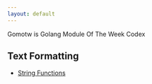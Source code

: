 ```yaml
---
layout: default
---
```


Gomotw is Golang Module Of The Week Codex

## Text Formatting

- [String Functions](./1_Strings/README.html)